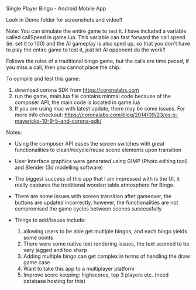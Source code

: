 Single Player Bingo - Android Mobile App

Look in Demo folder for screenshots and video!!

Note: You can simulate the entire game to test it. I have included a variable called callSpeed in game.lua.
This variable can fast forward the call speed (ie. set it to 100) and the AI gameplay is also sped up, 
so that you don't have to play the entire game to test it, just let AI opponent do the work!!

Follows the rules of a traditional bingo game, but the calls are time paced,
if you miss a call, then you cannot place the chip. 

To compile and test this game:

1. download corona SDK from https://coronalabs.com
2. run the game, main.lua file contains minmal code because of the composer API,
   the main code is located in game.lua
3. If you are using mac with latest update, there may be some issues.
   For more info checkout: https://coronalabs.com/blog/2014/09/23/os-x-mavericks-10-9-5-and-corona-sdk/
   

Notes:

- Using the composer API eases the screen switches with great functionalities to
  clean/recycle/reuse scene elements upon transition

- User Interface graphics were generated using GIMP (Photo editing tool) and Blender (3d modelling software)
- The biggest success of this app that I am impressed with is the UI, it really captures
  the traditional wooden table atmosphere for Bingo.
- There are some issues with screen transition after gameover, the buttons are updated incorrectly, however,
  the functionalities are not compromised the game cycles between scenes successfully
- Things to add/issues include: 
    1. allowing users to be able get multiple bingos, and each bingo yields some points
    2. There were some native text rendering issues, the text seemed to be very jagged and too sharp
    3. Adding multiple bingo can get complex in terms of handling the draw game case
    4. Want to take this app to a multiplayer platform
    5. Improve score keeping: highscores, top 3 players etc. (need database hosting for this)
    
